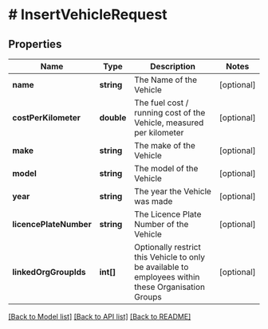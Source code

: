 # # InsertVehicleRequest

## Properties

Name | Type | Description | Notes
------------ | ------------- | ------------- | -------------
**name** | **string** | The Name of the Vehicle | [optional] 
**costPerKilometer** | **double** | The fuel cost / running cost of the Vehicle, measured per kilometer | [optional] 
**make** | **string** | The make of the Vehicle | [optional] 
**model** | **string** | The model of the Vehicle | [optional] 
**year** | **string** | The year the Vehicle was made | [optional] 
**licencePlateNumber** | **string** | The Licence Plate Number of the Vehicle | [optional] 
**linkedOrgGroupIds** | **int[]** | Optionally restrict this Vehicle to only be available to employees within these Organisation Groups | [optional] 

[[Back to Model list]](../../README.md#documentation-for-models) [[Back to API list]](../../README.md#documentation-for-api-endpoints) [[Back to README]](../../README.md)



